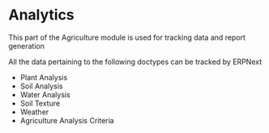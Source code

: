 
# Analytics



This part of the Agriculture module is used for tracking data and report generation


All the data pertaining to the following doctypes can be tracked by ERPNext


* Plant Analysis
* Soil Analysis
* Water Analysis
* Soil Texture
* Weather
* Agriculture Analysis Criteria




